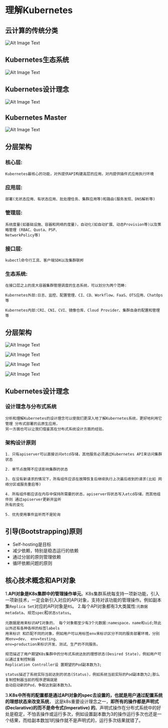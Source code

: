 # 理解Kubernetes

##  云计算的传统分类

![Alt Image Text](images/basic4/1.jpg "body image")

## Kubernetes生态系统

![Alt Image Text](images/basic4/2.jpg "body image")

## Kubernetes设计理念

![Alt Image Text](images/basic4/3.jpg "body image")

## Kubernetes Master

![Alt Image Text](images/basic4/4.jpg "body image")

## 分层架构

### 核心层:

```
Kubernetes最核心的功能，对外提供API构建高层的应用，对内提供插件式应用执行环境
```

### 应用层:

```
部署(无状态应用、有状态应用、批处理任务、集群应用等)和路由(服务发现、DNS解析等)
```

### 管理层:

```
系统度量(如基础设施、容器和网络的度量)，自动化(如自动扩展、动态Provision等)以及策略管理 (RBAC、Quota、PSP、
NetworkPolicy等)
```

### 接口层:

```
kubectl命令行工具、客户端SDK以及集群联邦
```

### 生态系统:

```
在接口层之上的庞大容器集群管理调度的生态系统，可以划分为两个范畴:
```

```
Kubernetes外部:日志、监控、配置管理、CI、CD、Workflow、FaaS、OTS应用、ChatOps等
```

```
Kubernetes内部:CRI、CNI、CVI、镜像仓库、Cloud Provider、集群自身的配置和管理等
```

## 分层架构

![Alt Image Text](images/basic4/5.jpg "body image")

![Alt Image Text](images/basic4/6.jpg "body image")

![Alt Image Text](images/basic4/7.jpg "body image")

![Alt Image Text](images/basic4/8.jpg "body image")


## Kubernetes设计理念

### 设计理念与分布式系统

```
分析和理解Kubernetes的设计理念可以使我们更深入地了解Kubernetes系统，更好地利用它管理 分布式部署的云原生应用，
另一方面也可以让我们借鉴其在分布式系统设计方面的经验。
```

### 架构设计原则

```
1. 只有apiserver可以直接访问etcd存储，其他服务必须通过Kubernetes API来访问集群状态
```
```
2. 单节点故障不应该影响集群的状态
```
```
3. 在没有新请求的情况下，所有组件应该在故障恢复后继续执行上次最后收到的请求(比如 网络分区或服务重启等)
```
```
4. 所有组件都应该在内存中保持所需要的状态，apiserver将状态写入etcd存储，而其他组件则 通过apiserver更新并监听
所有的变化
```
```
5. 优先使用事件监听而不是轮询
```


## 引导(Bootstrapping)原则

* Self-hosting是目标
* 减少依赖，特别是稳态运行的依赖
* 通过分层的原则管理依赖
* 循环依赖问题的原则


## 核心技术概念和API对象

1.**API对象是K8s集群中的管理操作单元**。K8s集群系统每支持一项新功能，引入一项新技术，一定会新引入对应的API对象，支持对该功能的管理操作。例如副本集`Replica Set`对应的API对象是`RS`。
2.每个API对象都有3大类属性:`元数据metadata`、`规范spec`和`状态status`。

```
元数据是用来标识API对象的， 每个对象都至少有3个元数据:namespace，name和uid;除此以外还有各种各样的标签labels
用来标识 和匹配不同的对象，例如用户可以用标签env来标识区分不同的服务部署环境，分别用env=dev、 env=testing、
env=production来标识开发、测试、生产的不同服务。
```
```
规范描述了用户期望K8s集群中的分布式系统达到的理想状态(Desired State)，例如用户可以通过复制控制器
Replication Controller设 置期望的Pod副本数为3;
```
```
status描述了系统实际当前达到的状态(Status)，例如系统当前实际的Pod副本数为2;那么复制控制器当前的程序逻辑就是
自动启动新的Pod，争取达到副本数为3。
```

3.**K8s中所有的配置都是通过API对象的spec去设置的，也就是用户通过配置系统的理想状态来改变系统**， 这是k8s重要设计理念之一，**即所有的操作都是声明式(Declarative)的而不是命令式(Imperative) 的**。声明式操作在分布式系统中的好处是稳定，不怕丢操作或运行多次，例如设置副本数为3的操作运行多次也还是一个结果，而给副本数加1的操作就不是声明式的，运行多次结果就错了。

